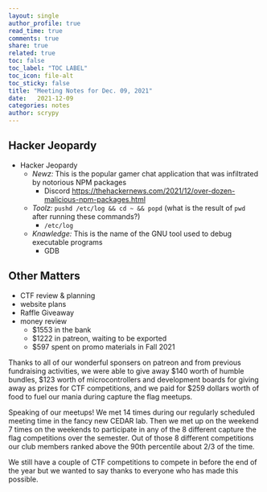 ```yaml
---
layout: single
author_profile: true
read_time: true
comments: true
share: true
related: true
toc: false
toc_label: "TOC LABEL"
toc_icon: file-alt
toc_sticky: false
title: "Meeting Notes for Dec. 09, 2021"
date:   2021-12-09
categories: notes
author: scrypy
---
```


## Hacker Jeopardy

- Hacker Jeopardy
  - *Newz:* This is the popular gamer chat application that was infiltrated by notorious NPM packages
    - Discord <https://thehackernews.com/2021/12/over-dozen-malicious-npm-packages.html>
  - *Toolz:* `pushd /etc/log && cd ~ && popd` (what is the result of `pwd` after running these commands?)
    - `/etc/log`
  - *Knawledge:* This is the name of the GNU tool used to debug executable programs
    - GDB

## Other Matters

- CTF review & planning
- website plans
- Raffle Giveaway
- money review
  - $1553 in the bank
  - $1222 in patreon, waiting to be exported
  - $597 spent on promo materials in Fall 2021

Thanks to all of our wonderful sponsers on patreon and from previous fundraising activities, we were able to give away $140 worth of humble bundles, $123 worth of microcontrollers and development boards for giving away as prizes for CTF competitions, and we paid for $259 dollars worth of food to fuel our mania during capture the flag meetups.

Speaking of our meetups! We met 14 times during our regularly scheduled meeting time in the fancy new CEDAR lab. Then we met up on the weekend 7 times on the weekends to participate in any of the 8 different capture the flag competitions over the semester. Out of those 8 different competitions our club members ranked above the 90th percentile about 2/3 of the time.

We still have a couple of CTF competitions to compete in before the end of the year but we wanted to say thanks to everyone who has made this possible.
